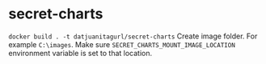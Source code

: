 # secret-charts

`docker build . -t datjuanitagurl/secret-charts`
Create image folder. For example `C:\images`. Make sure `SECRET_CHARTS_MOUNT_IMAGE_LOCATION` environment variable is set to that location.
